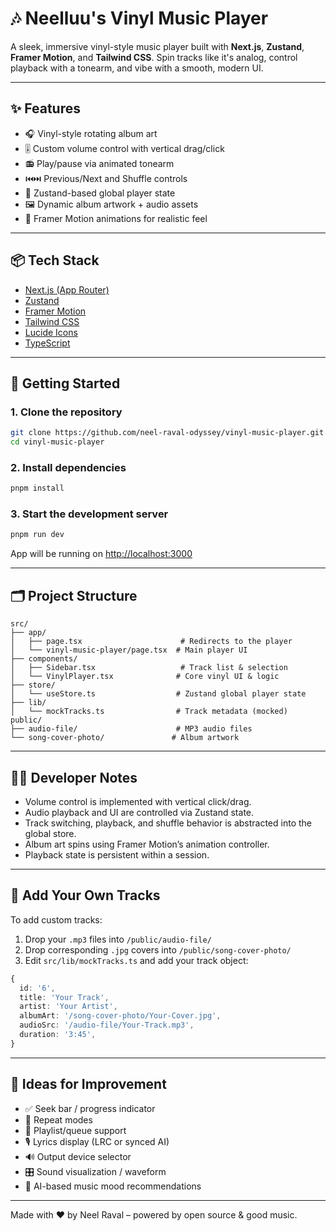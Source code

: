 # 🎶 Neelluu's Vinyl Music Player

A sleek, immersive vinyl-style music player built with **Next.js**, **Zustand**, **Framer Motion**, and **Tailwind CSS**. Spin tracks like it's analog, control playback with a tonearm, and vibe with a smooth, modern UI.

---

## ✨ Features

- 🎧 Vinyl-style rotating album art
- 🎚️ Custom volume control with vertical drag/click
- 📻 Play/pause via animated tonearm
- ⏮️⏭️ Previous/Next and Shuffle controls
- 📃 Zustand-based global player state
- 🖼️ Dynamic album artwork + audio assets
- 🎨 Framer Motion animations for realistic feel

---

## 📦 Tech Stack

- [Next.js (App Router)](https://nextjs.org/)
- [Zustand](https://zustand-demo.pmnd.rs/)
- [Framer Motion](https://www.framer.com/motion/)
- [Tailwind CSS](https://tailwindcss.com/)
- [Lucide Icons](https://lucide.dev/)
- [TypeScript](https://www.typescriptlang.org/)

---

## 🚀 Getting Started

### 1. Clone the repository

```bash
git clone https://github.com/neel-raval-odyssey/vinyl-music-player.git
cd vinyl-music-player
```

### 2. Install dependencies

```bash
pnpm install
```

### 3. Start the development server

```bash
pnpm run dev
```

App will be running on [http://localhost:3000](http://localhost:3000)

---

## 🗂️ Project Structure

```
src/
├── app/
│   ├── page.tsx                      # Redirects to the player
│   └── vinyl-music-player/page.tsx  # Main player UI
├── components/
│   ├── Sidebar.tsx                   # Track list & selection
│   └── VinylPlayer.tsx              # Core vinyl UI & logic
├── store/
│   └── useStore.ts                  # Zustand global player state
├── lib/
│   └── mockTracks.ts                # Track metadata (mocked)
public/
├── audio-file/                      # MP3 audio files
└── song-cover-photo/               # Album artwork
```

---

## 🧑‍💻 Developer Notes

- Volume control is implemented with vertical click/drag.
- Audio playback and UI are controlled via Zustand state.
- Track switching, playback, and shuffle behavior is abstracted into the global store.
- Album art spins using Framer Motion’s animation controller.
- Playback state is persistent within a session.

---

## 🌱 Add Your Own Tracks

To add custom tracks:

1. Drop your `.mp3` files into `/public/audio-file/`
2. Drop corresponding `.jpg` covers into `/public/song-cover-photo/`
3. Edit `src/lib/mockTracks.ts` and add your track object:
```ts
{
  id: '6',
  title: 'Your Track',
  artist: 'Your Artist',
  albumArt: '/song-cover-photo/Your-Cover.jpg',
  audioSrc: '/audio-file/Your-Track.mp3',
  duration: '3:45',
}
```

---

## 🧠 Ideas for Improvement

- ✅ Seek bar / progress indicator
- 🔁 Repeat modes
- 🧵 Playlist/queue support
- 🎙️ Lyrics display (LRC or synced AI)
- 🔊 Output device selector
- 🎛️ Sound visualization / waveform
- 🤖 AI-based music mood recommendations
---

Made with ❤️ by Neel Raval – powered by open source & good music.